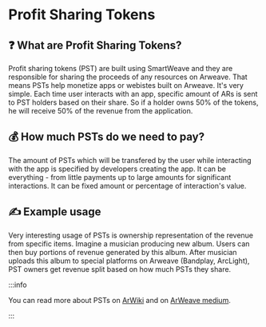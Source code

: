 # Profit Sharing Tokens

## ❓ What are Profit Sharing Tokens?

Profit sharing tokens (PST) are built using SmartWeave and they are responsible for sharing the proceeds of any resources on Arweave. That means PSTs help monetize apps or webistes built on Arweave. It's very simple. Each time user interacts with an app, specific amount of ARs is sent to PST holders based on their share. So if a holder owns 50% of the tokens, he will receive 50% of the revenue from the application.

## 💰 How much PSTs do we need to pay?

The amount of PSTs which will be transfered by the user while interacting with the app is specified by developers creating the app. It can be everything - from little payments up to large amounts for significant interactions. It can be fixed amount or percentage of interaction's value.

## ✍️ Example usage

Very interesting usage of PSTs is ownership representation of the revenue from specific items. Imagine a musician producing new album. Users can then buy portions of revenue generated by this album. After musician uploads this album to special platforms on Arweave (Bandplay, ArcLight), PST owners get revenue split based on how much PSTs they share.

:::info

You can read more about PSTs on [ArWiki](https://arwiki.wiki/#/en/profit-sharing-tokens) and on [ArWeave medium](https://arweave.medium.com/profit-sharing-tokens-a-new-incentivization-mechanism-for-an-open-web-1f2532411d6e).

:::
